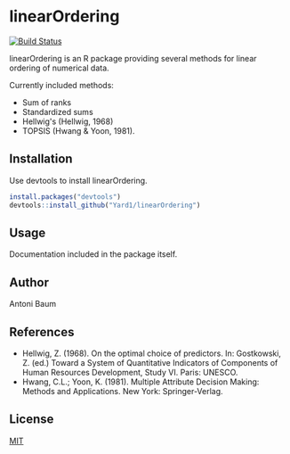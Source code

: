 # linearOrdering
[![Build Status](https://travis-ci.org/Yard1/linearOrdering.svg?branch=master)](https://travis-ci.org/Yard1/linearOrdering)

linearOrdering is an R package providing several methods for linear ordering of numerical data.

Currently included methods:
* Sum of ranks
* Standardized sums
* Hellwig's (Hellwig, 1968)
* TOPSIS (Hwang & Yoon, 1981).

## Installation

Use devtools to install linearOrdering.

```r
install.packages("devtools")
devtools::install_github("Yard1/linearOrdering")
```

## Usage

Documentation included in the package itself.

## Author
Antoni Baum

## References
* Hellwig, Z. (1968). On the optimal choice of predictors. In: Gostkowski, Z. (ed.) Toward a System of Quantitative Indicators of Components of Human Resources Development, Study VI. Paris: UNESCO.
* Hwang, C.L.; Yoon, K. (1981). Multiple Attribute Decision Making: Methods and Applications. New York: Springer-Verlag.

## License
[MIT](https://github.com/Yard1/linearOrdering/blob/master/LICENSE)

